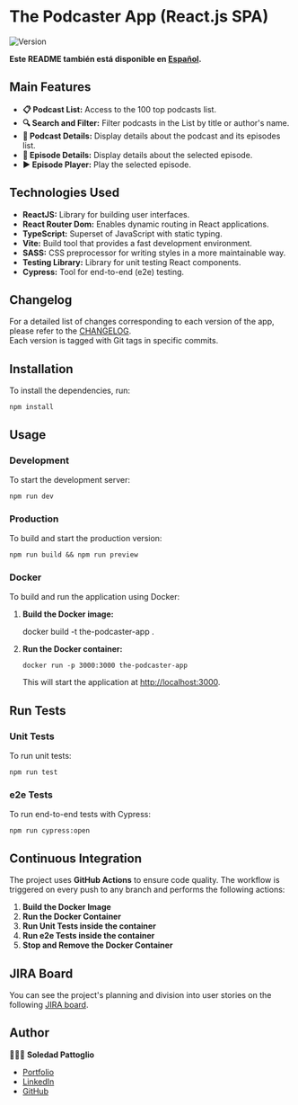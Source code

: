 # The Podcaster App (React.js SPA)

![Version](https://img.shields.io/badge/version-1.3.0-blue.svg?cacheSeconds=2592000)

**Este README también está disponible en [Español](./README-ES.md).**

## Main Features

- **📋 Podcast List:** Access to the 100 top podcasts list.
- **🔍 Search and Filter:** Filter podcasts in the List by title or author's name.
- **📜 Podcast Details:** Display details about the podcast and its episodes list.
- **📜 Episode Details:** Display details about the selected episode.
- **▶️ Episode Player:** Play the selected episode.
## Technologies Used

- **ReactJS:** Library for building user interfaces.
- **React Router Dom:** Enables dynamic routing in React applications.
- **TypeScript:** Superset of JavaScript with static typing.
- **Vite:** Build tool that provides a fast development environment.
- **SASS:** CSS preprocessor for writing styles in a more maintainable way.
- **Testing Library:** Library for unit testing React components.
- **Cypress:** Tool for end-to-end (e2e) testing.

## Changelog

For a detailed list of changes corresponding to each version of the app, please refer to the [CHANGELOG](./CHANGELOG.md). 
<br>
Each version is tagged with Git tags in specific commits.

## Installation

To install the dependencies, run:

    npm install

## Usage
### Development

To start the development server:

    npm run dev

### Production
To build and start the production version:

    npm run build && npm run preview

### Docker

To build and run the application using Docker:

1.  **Build the Docker image:**

    docker build -t the-podcaster-app .

2.  **Run the Docker container:**

        docker run -p 3000:3000 the-podcaster-app

    This will start the application at  [http://localhost:3000](http://localhost:3000).

## Run Tests

### Unit Tests

To run unit tests:

    npm run test

### e2e Tests

To run end-to-end tests with Cypress:

    npm run cypress:open

## Continuous Integration

The project uses **GitHub Actions** to ensure code quality. The workflow is triggered on every push to any branch and performs the following actions:

1. **Build the Docker Image**
2. **Run the Docker Container**
3. **Run Unit Tests inside the container**
4. **Run e2e Tests inside the container**
5. **Stop and Remove the Docker Container**

## JIRA Board

You can see the project's planning and division into user stories on the following [JIRA board](https://soledadpattoglio.atlassian.net/jira/software/projects/PA/boards/4).

## Author

👩🏻‍💻 **Soledad Pattoglio**

- [Portfolio](https://www.soledadpattoglio.tech/)
- [LinkedIn](https://www.linkedin.com/in/mspattoglio/)
- [GitHub](https://github.com/Sol-Zeta)